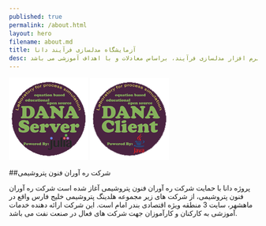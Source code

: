 ```yaml
---
published: true
permalink: /about.html
layout: hero
filename: about.md
title: آزمایشگاه مدلسازی فرآیند دانا
desc: آزمایشگاه دانا، یک پروژه متن باز جهت توسعه نرم افزار مدلسازی فرآیند، براساس معادلات و با اهداف آموزشی می باشد
---
```


[![Go to server website](/assets/img/DANA_ServerSmall.png "DANA-Laboratory Client Site")](/DANA-Laboratory.jl)
[![Go to client website](/assets/img/DANA_ClientSmall.png "DANA-Laboratory Server Site")](/DANA-Laboratory.java)

##شرکت ره آوران فنون پتروشیمی

پروژه دانا با حمایت شرکت ره آوران فنون پتروشیمی آغاز شده است
شرکت ره آوران فنون پتروشیمی، از شرکت های زیر مجموعه هلدینگ پتروشیمی خلیج فارس واقع در ماهشهر، سایت 3 منطقه ویژه اقتصادی بندر امام است.
این شرکت ارائه دهنده خدمات آموزشی به کارکنان و کارآموزان جهت شرکت های فعال در صنعت نفت می باشد.

